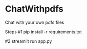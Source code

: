 # ChatWithpdfs
Chat with your own pdfs files

Steps
#1 pip install -r requirements.txt

#2 streamlit run app.py
